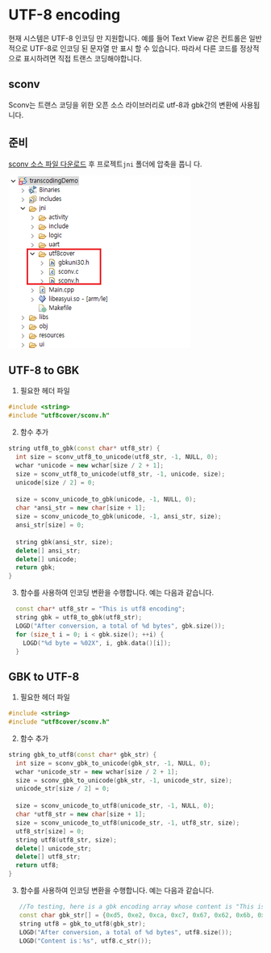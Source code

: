 # UTF-8 encoding
 현재 시스템은 UTF-8 인코딩 만 지원합니다. 예를 들어 Text View 같은 컨트롤은 일반적으로 UTF-8로 인코딩 된 문자열 만 표시 할 수 있습니다. 따라서 다른 코드를 정상적으로 표시하려면 직접 트랜스 코딩해야합니다.

## sconv
  Sconv는 트랜스 코딩을 위한 오픈 소스 라이브러리로 utf-8과 gbk간의 변환에 사용됩니다.

## 준비
[sconv 소스 파일 다운로드](https://docs.flythings.cn/src/utf8cover.rar) 후 프로젝트`jni` 폴더에 압축을 풉니 다.

  ![](assets/transcoding.png)


## UTF-8 to GBK
1. 필요한 헤더 파일 
  ```c++
  #include <string>
  #include "utf8cover/sconv.h"
  ```

2. 함수 추가
  ```c++
  string utf8_to_gbk(const char* utf8_str) {
    int size = sconv_utf8_to_unicode(utf8_str, -1, NULL, 0);
    wchar *unicode = new wchar[size / 2 + 1];
    size = sconv_utf8_to_unicode(utf8_str, -1, unicode, size);
    unicode[size / 2] = 0;
  
    size = sconv_unicode_to_gbk(unicode, -1, NULL, 0);
    char *ansi_str = new char[size + 1];
    size = sconv_unicode_to_gbk(unicode, -1, ansi_str, size);
    ansi_str[size] = 0;
  
    string gbk(ansi_str, size);
    delete[] ansi_str;
    delete[] unicode;
    return gbk;
  }
  ```
3. 함수를 사용하여 인코딩 변환을 수행합니다. 예는 다음과 같습니다.
 ```c++
   const char* utf8_str = "This is utf8 encoding";
   string gbk = utf8_to_gbk(utf8_str);
   LOGD("After conversion, a total of %d bytes", gbk.size());
   for (size_t i = 0; i < gbk.size(); ++i) {
     LOGD("%d byte = %02X", i, gbk.data()[i]);
   }
 ```


## GBK to UTF-8
1. 필요한 헤더 파일
  ```c++
  #include <string>
  #include "utf8cover/sconv.h"
  ```

2. 함수 추가
  ```c++
  string gbk_to_utf8(const char* gbk_str) {
    int size = sconv_gbk_to_unicode(gbk_str, -1, NULL, 0);
    wchar *unicode_str = new wchar[size / 2 + 1];
    size = sconv_gbk_to_unicode(gbk_str, -1, unicode_str, size);
    unicode_str[size / 2] = 0;
  
    size = sconv_unicode_to_utf8(unicode_str, -1, NULL, 0);
    char *utf8_str = new char[size + 1];
    size = sconv_unicode_to_utf8(unicode_str, -1, utf8_str, size);
    utf8_str[size] = 0;
    string utf8(utf8_str, size);
    delete[] unicode_str;
    delete[] utf8_str;
    return utf8;
  }
  ```
3. 함수를 사용하여 인코딩 변환을 수행합니다. 예는 다음과 같습니다.
```c++
   //To testing, here is a gbk encoding array whose content is "This is gbk encoding"
   const char gbk_str[] = {0xd5, 0xe2, 0xca, 0xc7, 0x67, 0x62, 0x6b, 0xb1, 0xe0, 0xc2, 0xeb,0};
   string utf8 = gbk_to_utf8(gbk_str);
   LOGD("After conversion, a total of %d bytes", utf8.size());
   LOGD("Content is：%s", utf8.c_str());
```